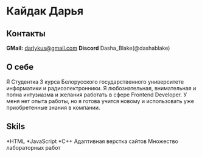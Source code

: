# Кайдак Дарья #
## Контакты ##
**GMail:** darlykus@gmail.com
**Discord** Dasha_Blake(@dashablake)
## О себе ##
Я Студентка 3 курса Белорусского государственного университете информатики и радиоэлектронники. Я любознательная, внимательная и полна интузиазма и желания работать в сфере Frontend Developer. У меня нет опыта работы, но я готова учится новому и использовать уже приобретенные знания в компании.
## Skils ##
*HTML
*JavaScript
*C++
Адаптивная верстка сайтов
Множество лабораторных работ 